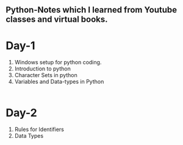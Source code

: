 ## Python-Notes which I learned from Youtube classes and virtual books. 
# Day-1
1. Windows setup for python coding.
2. Introduction to python
3. Character Sets in python
4. Variables and Data-types in Python <br><br>

# Day-2
1. Rules for Identifiers
2. Data Types